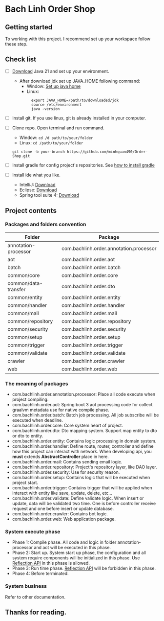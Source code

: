 # Bach Linh Order Shop

## Getting started

To working with this project. I recommend set up your workspace follow these step.

## Check list

- [ ] [Download](https://www.oracle.com/java/technologies/javase/jdk21-archive-downloads.html) Java 21 and set up
  your environment.
    - After download jdk set up JAVA_HOME following command:
      - Window: [Set up java home](https://confluence.atlassian.com/doc/setting-the-java_home-variable-in-windows-8895.html)
      - Linux:
        ```
          export JAVA_HOME=/path/to/downloaded/jdk
          source /etc/environment
          java -version
        ``` 
- [ ] Install git. If you use linux, git is already installed in your computer.
- [ ] Clone repo. Open terminal and run command.
    - Window: ```cd /d path/to/your/folder```
    - Linux: ```cd /path/to/your/folder```
  ```
  git clone -b your-branch https://github.com/minhquan490/Order-Shop.git
  ```
- [ ] Install gradle for config project's repositories.
  See [how to install gradle](https://www.tutorialspoint.com/gradle/gradle_installation.htm)

- [ ] Install ide what you like.
    - IntelliJ: [Download](https://www.jetbrains.com/toolbox-app/)
    - Eclipse: [Download](https://www.eclipse.org/downloads/)
    - Spring tool suite 4: [Download](https://spring.io/tools)

## Project contents

### Packages and folders convention

| Folder               | Package                                 |
|----------------------|-----------------------------------------|
| annotation-processor | com.bachlinh.order.annotation.processor |
| aot                  | com.bachlinh.order.aot                  |
| batch                | com.bachlinh.order.batch                |
| common/core          | com.bachlinh.order.core                 |
| common/data-transfer | com.bachlinh.order.dto                  |
| common/entity        | com.bachlinh.order.entity               |
| common/handler       | com.bachlinh.order.handler              |
| common/mail          | com.bachlinh.order.mail                 |
| common/repository    | com.bachlinh.order.repository           |
| common/security      | com.bachlinh.order.security             |
| common/setup         | com.bachlinh.order.setup                |
| common/trigger       | com.bachlinh.order.trigger              |
| common/validate      | com.bachlinh.order.validate             |
| crawler              | com.bachlinh.order.crawler              |
| web                  | com.bachlinh.order.web                  |

### The meaning of packages

- com.bachlinh.order.annotation.processor: Place all code execute when project compiling.
- com.bachlinh.order.aot: Spring boot 3 aot processing code for collect graalvm metadata use for native compile phase.
- com.bachlinh.order.batch: Batch job processing. All job subscribe will be executed when deadline.
- com.bachlinh.order.core: Core system heart of project.
- com.bachlinh.order.dto: Dto mapping system. Support map entity to dto or dto to entity.
- com.bachlinh.order.entity: Contains logic processing in domain system.
- com.bachlinh.order.handler: Define route, router, controller and define how this project can interact with network.
  When developing api, you <b>must</b> extends <b>AbstractController</b> place in here.
- com.bachlinh.order.mail: Contains sending email logic.
- com.bachlinh.order.repository: Project's repository layer, like DAO layer.
- com.bachlinh.order.security: Use for security reason.
- com.bachlinh.order.setup: Contains logic that will be executed when project start.
- com.bachlinh.order.trigger: Contains trigger that will be applied when interact with entity like save, update, delete,
  etc...
- com.bachlinh.order.validate: Define validate logic. When insert or update, data will be validated two time. One is
  before controller receive request and one before insert or update database.
- com.bachlinh.order.crawler: Contains bot logic.
- com.bachlinh.order.web: Web application package.

### System execute phase

- Phase 1: Compile phase. All code and logic in folder annotation-processor and aot will be executed in this phase.
- Phase 2: Start up. System start up phase, the configuration and all system require components will be initialized in
  this phase. Use [Reflection API](https://www.oracle.com/technical-resources/articles/java/javareflection.html) in this
  phase is allowed.
- Phase 3: Run time
  phase. [Reflection API](https://www.oracle.com/technical-resources/articles/java/javareflection.html) will be
  forbidden in this phase.
- Phase 4: Before terminated.

### System business

Refer to other documentation.

## Thanks for reading.
